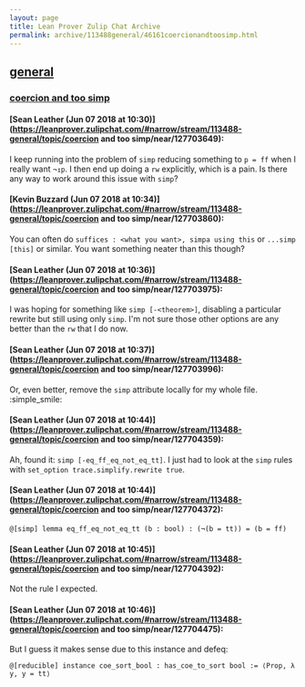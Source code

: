 ```yaml
---
layout: page
title: Lean Prover Zulip Chat Archive 
permalink: archive/113488general/46161coercionandtoosimp.html
---
```


## [general](index.html)
### [coercion and too simp](46161coercionandtoosimp.html)

#### [Sean Leather (Jun 07 2018 at 10:30)](https://leanprover.zulipchat.com/#narrow/stream/113488-general/topic/coercion and too simp/near/127703649):
I keep running into the problem of `simp` reducing something to `p = ff` when I really want `¬↥p`. I then end up doing a `rw` explicitly, which is a pain. Is there any way to work around this issue with `simp`?

#### [Kevin Buzzard (Jun 07 2018 at 10:34)](https://leanprover.zulipchat.com/#narrow/stream/113488-general/topic/coercion and too simp/near/127703860):
You can often do `suffices : <what you want>, simpa using this` or `...simp [this]` or similar. You want something neater than this though?

#### [Sean Leather (Jun 07 2018 at 10:36)](https://leanprover.zulipchat.com/#narrow/stream/113488-general/topic/coercion and too simp/near/127703975):
I was hoping for something like `simp [-<theorem>]`, disabling a particular rewrite but still using only `simp`. I'm not sure those other options are any better than the `rw` that I do now.

#### [Sean Leather (Jun 07 2018 at 10:37)](https://leanprover.zulipchat.com/#narrow/stream/113488-general/topic/coercion and too simp/near/127703996):
Or, even better, remove the `simp` attribute locally for my whole file. :simple_smile:

#### [Sean Leather (Jun 07 2018 at 10:44)](https://leanprover.zulipchat.com/#narrow/stream/113488-general/topic/coercion and too simp/near/127704359):
Ah, found it: `simp [-eq_ff_eq_not_eq_tt]`. I just had to look at the `simp` rules with `set_option trace.simplify.rewrite true`.

#### [Sean Leather (Jun 07 2018 at 10:44)](https://leanprover.zulipchat.com/#narrow/stream/113488-general/topic/coercion and too simp/near/127704372):
```lean
@[simp] lemma eq_ff_eq_not_eq_tt (b : bool) : (¬(b = tt)) = (b = ff)
```

#### [Sean Leather (Jun 07 2018 at 10:45)](https://leanprover.zulipchat.com/#narrow/stream/113488-general/topic/coercion and too simp/near/127704392):
Not the rule I expected.

#### [Sean Leather (Jun 07 2018 at 10:46)](https://leanprover.zulipchat.com/#narrow/stream/113488-general/topic/coercion and too simp/near/127704475):
But I guess it makes sense due to this instance and defeq:

```lean
@[reducible] instance coe_sort_bool : has_coe_to_sort bool := ⟨Prop, λ y, y = tt⟩
```

